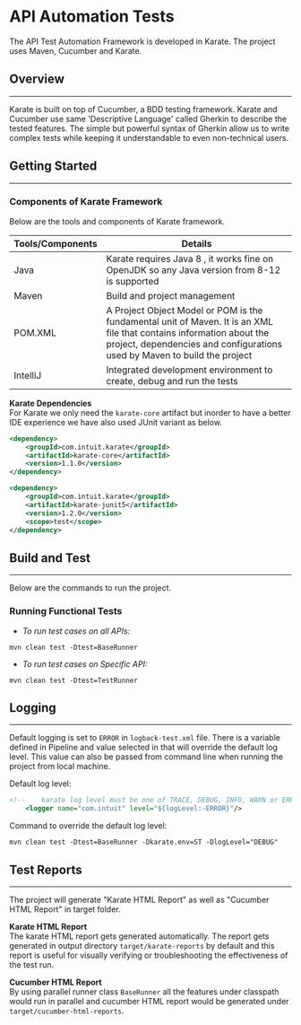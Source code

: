 #  API Automation Tests

The API Test Automation Framework is developed in Karate. The project uses Maven, Cucumber and Karate.

## Overview
------
Karate is built on top of Cucumber, a BDD testing framework. Karate and Cucumber use same 'Descriptive Language' called Gherkin to describe the tested features. The simple but powerful syntax of Gherkin allow us to write complex tests while keeping it understandable to even non-technical users.

## Getting Started
------
### Components of Karate Framework
Below are the tools and components of Karate framework.

| Tools/Components        | Details           |
| ------------- |-------------|   
|Java |   Karate requires Java 8 , it works fine on OpenJDK so any Java version from 8-12 is supported|
|Maven|	Build and project management|
|POM.XML|	A Project Object Model or POM is the fundamental unit of Maven. It is an XML file that contains information about the project, dependencies and configurations used by Maven to build the project|
|IntelliJ|	Integrated development environment to create, debug and run the tests|


**Karate Dependencies** <br/>
For Karate we only need the `karate-core` artifact but inorder to have a better IDE experience we have also used JUnit variant as below.

```xml
<dependency>
    <groupId>com.intuit.karate</groupId>
    <artifactId>karate-core</artifactId>
    <version>1.1.0</version>
</dependency>
```

```xml
<dependency>
    <groupId>com.intuit.karate</groupId>
    <artifactId>karate-junit5</artifactId>
    <version>1.2.0</version>
    <scope>test</scope>
</dependency>
```

## Build and Test
------
Below are the commands to run the project.
### Running Functional Tests
- *To run test cases on all APIs:* <br/>
```
mvn clean test -Dtest=BaseRunner
```

- *To run test cases on Specific API:* <br/>
```
mvn clean test -Dtest=TestRunner
```

## Logging
------
Default logging is set to `ERROR` in `logback-test.xml` file. There is a variable defined in Pipeline and value selected in that will override the default log level. This value can also be passed from command line when running the project from local machine.

Default log level:
```xml
<!--    karate log level must be one of TRACE, DEBUG, INFO, WARN or ERROR. Default is set to DEBUG  -->
    <logger name="com.intuit" level="${logLevel:-ERROR}"/>
```

Command to override the default log level:
```
mvn clean test -Dtest=BaseRunner -Dkarate.env=ST -DlogLevel="DEBUG"
```

## Test Reports
------
The project will generate "Karate HTML Report" as well as "Cucumber HTML Report" in target folder.

**Karate HTML Report** <br/>
The karate HTML report gets generated automatically. The report gets generated in output directory `target/karate-reports` by default and this report is useful for visually verifying or troubleshooting the effectiveness of the test run. <br/>


**Cucumber HTML Report** <br/>
By using parallel runner class `BaseRunner` all the features under classpath would run in parallel and cucumber HTML report would be generated under `target/cucumber-html-reports`. <br/>

